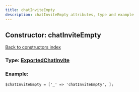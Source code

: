 ```yaml
---
title: chatInviteEmpty
description: chatInviteEmpty attributes, type and example
---
```

## Constructor: chatInviteEmpty  
[Back to constructors index](index.md)






### Type: [ExportedChatInvite](../types/ExportedChatInvite.md)


### Example:

```
$chatInviteEmpty = ['_' => 'chatInviteEmpty', ];
```